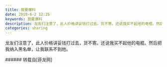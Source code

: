 ```yaml
---
title: 我要爆料
date: 2018-6-2 12:25
keywords: 我要爆料
description: 龙友们注意了，此人价格讲妥钱打过去，货不寄。还说我买不起他的电棍。然后把我纳入黑名单，让我联系不到他。
categories: sharing
---
```

<td class="t_f" id="postmessage_1383893">

龙友们注意了，此人价格讲妥钱打过去，货不寄。还说我买不起他的电棍。然后把我纳入黑名单，让我联系不到他。<br/>
<img alt="" border="0" class="zoom" data-cf-modified-66da69190628b054653a0eee-="" file="http://www.flw.ph/data/appbyme/upload/image/201806/02/y84TJN9SGIqx.jpg" id="aimg_WHk4G" lazyloadthumb="1" onclick="" onmouseover="" src="http://www.flw.ph/data/appbyme/upload/image/201806/02/y84TJN9SGIqx.jpg"/><br/>
</td>
###### 转载自[菲龙网]